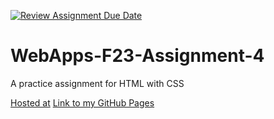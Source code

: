 [![Review Assignment Due Date](https://classroom.github.com/assets/deadline-readme-button-24ddc0f5d75046c5622901739e7c5dd533143b0c8e959d652212380cedb1ea36.svg)](https://classroom.github.com/a/4tKarLeg)
# WebApps-F23-Assignment-4
A practice assignment for HTML with CSS

[Hosted at](https://44-563-webapps-f23.github.io/44563-webapps-f23-assignment4-S564200/playpart.html)
[Link to my GitHub Pages](https://github.com/44-563-WebApps-F23/44563-webapps-f23-assignment4-S564200/settings/pages)